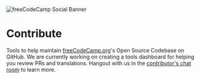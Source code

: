 ![freeCodeCamp Social Banner](https://s3.amazonaws.com/freecodecamp/wide-social-banner.png)

# Contribute

Tools to help maintain [freeCodeCamp.org](https://www.freecodecamp.org)'s Open Source Codebase on GitHub. We are currently working on creating a tools dashboard for helping you review PRs and translations. Hangout with us in the [contributor's chat room](https://gitter.im/FreeCodeCamp/Contributors) to learn more. 





